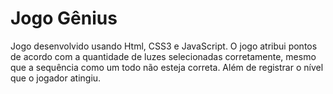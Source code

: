 # Jogo Gênius

Jogo desenvolvido usando Html, CSS3 e JavaScript. O jogo atribui pontos de acordo com a quantidade de luzes selecionadas corretamente, mesmo que a sequência como um todo não esteja correta. Além de registrar o nível que o jogador atingiu.